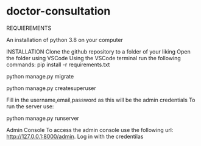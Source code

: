 # doctor-consultation
REQUIEREMENTS

An installation of python 3.8 on your computer

INSTALLATION
Clone the github repository to a folder of your liking
Open the folder using VSCode
Using the VSCode terminal run the following commands:
pip install -r requirements.txt

python manage.py migrate

python manage.py createsuperuser

Fill in the username,email,password as this will be the admin credentials
To run the server use:

python manage.py runserver

Admin Console
To access the admin console use the following url: http://127.0.0.1:8000/admin. Log in with the credentilas
